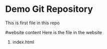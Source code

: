 # Demo Git Repository

This is first file in this repo

#website content
Here is the file in the website

1) index.html

